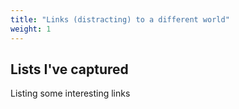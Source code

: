 ```yaml
---
title: "Links (distracting) to a different world"
weight: 1
---
```


## Lists I've captured

Listing some interesting links
